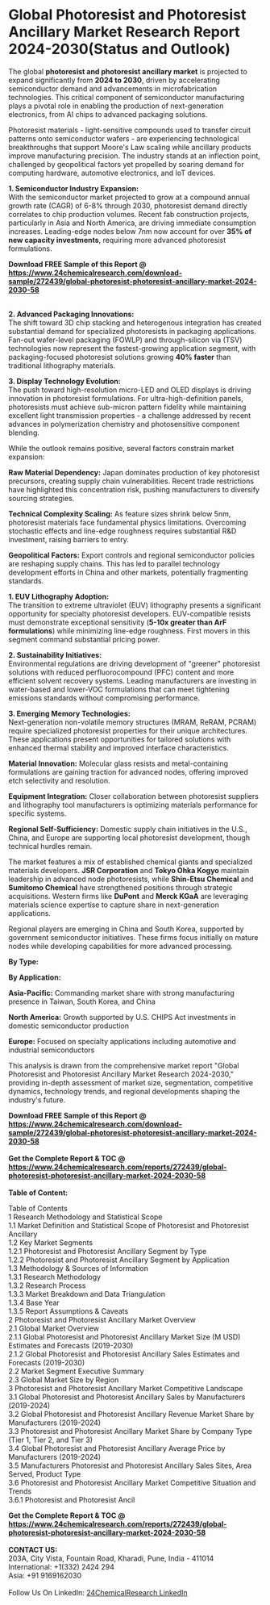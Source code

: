 <h1>Global Photoresist and Photoresist Ancillary Market Research Report 2024-2030(Status and Outlook)</h1><p>The global <strong>photoresist and photoresist ancillary market</strong> is projected to expand significantly from <strong>2024 to 2030</strong>, driven by accelerating semiconductor demand and advancements in microfabrication technologies. This critical component of semiconductor manufacturing plays a pivotal role in enabling the production of next-generation electronics, from AI chips to advanced packaging solutions.</p><p>Photoresist materials - light-sensitive compounds used to transfer circuit patterns onto semiconductor wafers - are experiencing technological breakthroughs that support Moore's Law scaling while ancillary products improve manufacturing precision. The industry stands at an inflection point, challenged by geopolitical factors yet propelled by soaring demand for computing hardware, automotive electronics, and IoT devices.</p><p><strong>1. Semiconductor Industry Expansion:</strong><br>
With the semiconductor market projected to grow at a compound annual growth rate (CAGR) of 6-8% through 2030, photoresist demand directly correlates to chip production volumes. Recent fab construction projects, particularly in Asia and North America, are driving immediate consumption increases. Leading-edge nodes below 7nm now account for over <strong>35% of new capacity investments</strong>, requiring more advanced photoresist formulations.</p><div><b>Download FREE Sample of this Report @ 
            <a href="https://www.24chemicalresearch.com/download-sample/272439/global-photoresist-photoresist-ancillary-market-2024-2030-58">
            https://www.24chemicalresearch.com/download-sample/272439/global-photoresist-photoresist-ancillary-market-2024-2030-58</a></b></div><br><p><strong>2. Advanced Packaging Innovations:</strong><br>
The shift toward 3D chip stacking and heterogenous integration has created substantial demand for specialized photoresists in packaging applications. Fan-out wafer-level packaging (FOWLP) and through-silicon via (TSV) technologies now represent the fastest-growing application segment, with packaging-focused photoresist solutions growing <strong>40% faster</strong> than traditional lithography materials.</p><p><strong>3. Display Technology Evolution:</strong><br>
The push toward high-resolution micro-LED and OLED displays is driving innovation in photoresist formulations. For ultra-high-definition panels, photoresists must achieve sub-micron pattern fidelity while maintaining excellent light transmission properties - a challenge addressed by recent advances in polymerization chemistry and photosensitive component blending.</p><p>While the outlook remains positive, several factors constrain market expansion:</p><p><strong>Raw Material Dependency:</strong> Japan dominates production of key photoresist precursors, creating supply chain vulnerabilities. Recent trade restrictions have highlighted this concentration risk, pushing manufacturers to diversify sourcing strategies.</p><p><strong>Technical Complexity Scaling:</strong> As feature sizes shrink below 5nm, photoresist materials face fundamental physics limitations. Overcoming stochastic effects and line-edge roughness requires substantial R&amp;D investment, raising barriers to entry.</p><p><strong>Geopolitical Factors:</strong> Export controls and regional semiconductor policies are reshaping supply chains. This has led to parallel technology development efforts in China and other markets, potentially fragmenting standards.</p><p><strong>1. EUV Lithography Adoption:</strong><br>
The transition to extreme ultraviolet (EUV) lithography presents a significant opportunity for specialty photoresist developers. EUV-compatible resists must demonstrate exceptional sensitivity (<strong>5-10x greater than ArF formulations</strong>) while minimizing line-edge roughness. First movers in this segment command substantial pricing power.</p><p><strong>2. Sustainability Initiatives:</strong><br>
Environmental regulations are driving development of "greener" photoresist solutions with reduced perfluorocompound (PFC) content and more efficient solvent recovery systems. Leading manufacturers are investing in water-based and lower-VOC formulations that can meet tightening emissions standards without compromising performance.</p><p><strong>3. Emerging Memory Technologies:</strong><br>
Next-generation non-volatile memory structures (MRAM, ReRAM, PCRAM) require specialized photoresist properties for their unique architectures. These applications present opportunities for tailored solutions with enhanced thermal stability and improved interface characteristics.</p><p><strong>Material Innovation:</strong> Molecular glass resists and metal-containing formulations are gaining traction for advanced nodes, offering improved etch selectivity and resolution.</p><p><strong>Equipment Integration:</strong> Closer collaboration between photoresist suppliers and lithography tool manufacturers is optimizing materials performance for specific systems.</p><p><strong>Regional Self-Sufficiency:</strong> Domestic supply chain initiatives in the U.S., China, and Europe are supporting local photoresist development, though technical hurdles remain.</p><p>The market features a mix of established chemical giants and specialized materials developers. <strong>JSR Corporation</strong> and <strong>Tokyo Ohka Kogyo</strong> maintain leadership in advanced node photoresists, while <strong>Shin-Etsu Chemical</strong> and <strong>Sumitomo Chemical</strong> have strengthened positions through strategic acquisitions. Western firms like <strong>DuPont</strong> and <strong>Merck KGaA</strong> are leveraging materials science expertise to capture share in next-generation applications.</p><p>Regional players are emerging in China and South Korea, supported by government semiconductor initiatives. These firms focus initially on mature nodes while developing capabilities for more advanced processing.</p><p><strong>By Type:</strong></p><p><strong>By Application:</strong></p><p><strong>Asia-Pacific:</strong> Commanding market share with strong manufacturing presence in Taiwan, South Korea, and China</p><p><strong>North America:</strong> Growth supported by U.S. CHIPS Act investments in domestic semiconductor production</p><p><strong>Europe:</strong> Focused on specialty applications including automotive and industrial semiconductors</p><p>This analysis is drawn from the comprehensive market report "Global Photoresist and Photoresist Ancillary Market Research 2024-2030," providing in-depth assessment of market size, segmentation, competitive dynamics, technology trends, and regional developments shaping the industry's future.</p><div><b>Download FREE Sample of this Report @ 
            <a href="https://www.24chemicalresearch.com/download-sample/272439/global-photoresist-photoresist-ancillary-market-2024-2030-58">
            https://www.24chemicalresearch.com/download-sample/272439/global-photoresist-photoresist-ancillary-market-2024-2030-58</a></b></div><br><div><b>Get the Complete Report & TOC @ 
            <a href="https://www.24chemicalresearch.com/reports/272439/global-photoresist-photoresist-ancillary-market-2024-2030-58">
            https://www.24chemicalresearch.com/reports/272439/global-photoresist-photoresist-ancillary-market-2024-2030-58</a></b></div><br>
            <b>Table of Content:</b><p>Table of Contents<br />
1 Research Methodology and Statistical Scope<br />
1.1 Market Definition and Statistical Scope of Photoresist and Photoresist Ancillary<br />
1.2 Key Market Segments<br />
1.2.1 Photoresist and Photoresist Ancillary Segment by Type<br />
1.2.2 Photoresist and Photoresist Ancillary Segment by Application<br />
1.3 Methodology & Sources of Information<br />
1.3.1 Research Methodology<br />
1.3.2 Research Process<br />
1.3.3 Market Breakdown and Data Triangulation<br />
1.3.4 Base Year<br />
1.3.5 Report Assumptions & Caveats<br />
2 Photoresist and Photoresist Ancillary Market Overview<br />
2.1 Global Market Overview<br />
2.1.1 Global Photoresist and Photoresist Ancillary Market Size (M USD) Estimates and Forecasts (2019-2030)<br />
2.1.2 Global Photoresist and Photoresist Ancillary Sales Estimates and Forecasts (2019-2030)<br />
2.2 Market Segment Executive Summary<br />
2.3 Global Market Size by Region<br />
3 Photoresist and Photoresist Ancillary Market Competitive Landscape<br />
3.1 Global Photoresist and Photoresist Ancillary Sales by Manufacturers (2019-2024)<br />
3.2 Global Photoresist and Photoresist Ancillary Revenue Market Share by Manufacturers (2019-2024)<br />
3.3 Photoresist and Photoresist Ancillary Market Share by Company Type (Tier 1, Tier 2, and Tier 3)<br />
3.4 Global Photoresist and Photoresist Ancillary Average Price by Manufacturers (2019-2024)<br />
3.5 Manufacturers Photoresist and Photoresist Ancillary Sales Sites, Area Served, Product Type<br />
3.6 Photoresist and Photoresist Ancillary Market Competitive Situation and Trends<br />
3.6.1 Photoresist and Photoresist Ancil</p><div><b>Get the Complete Report & TOC @ 
            <a href="https://www.24chemicalresearch.com/reports/272439/global-photoresist-photoresist-ancillary-market-2024-2030-58">
            https://www.24chemicalresearch.com/reports/272439/global-photoresist-photoresist-ancillary-market-2024-2030-58</a></b></div><br><b>CONTACT US:</b><br>
            203A, City Vista, Fountain Road, Kharadi, Pune, India - 411014<br>
            International: +1(332) 2424 294<br>
            Asia: +91 9169162030 <br><br>
            Follow Us On LinkedIn: <a href="https://www.linkedin.com/company/24chemicalresearch/">24ChemicalResearch LinkedIn</a>